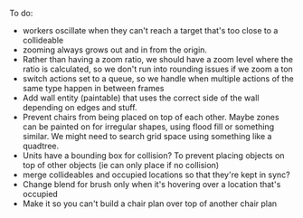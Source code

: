 To do:
* workers oscillate when they can't reach a target that's too close to a collideable
* zooming always grows out and in from the origin. 
* Rather than having a zoom ratio, we should have a zoom level where the ratio is calculated, so we don't run into rounding issues if we zoom a ton
* switch actions set to a queue, so we handle when multiple actions of the same type happen in between frames
* Add wall entity (paintable) that uses the correct side of the wall depending on edges and stuff.
* Prevent chairs from being placed on top of each other.
    Maybe zones can be painted on for irregular shapes, using flood fill or something similar.
    We might need to search grid space using something like a quadtree.
* Units have a bounding box for collision? To prevent placing objects on top of other objects (ie can only place if no collision)
* merge collideables and occupied locations so that they're kept in sync?
* Change blend for brush only when it's hovering over a location that's occupied
* Make it so you can't build a chair plan over top of another chair plan
